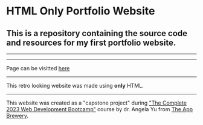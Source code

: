 # HTML Only Portfolio Website
## This is a repository containing the source code and resources for my first portfolio website.

---

---

Page can be visitted  [here](https://artur-t-malas.github.io/html-only-online-resume/)

---

This retro looking website was made using **only** HTML.

---

This website was created as a "capstone project" during ["The Complete 2023 Web Development Bootcamp"](https://www.udemy.com/course/the-complete-web-development-bootcamp/) course by dr. Angela Yu from [The App Brewery](https://appbrewery.com/).

